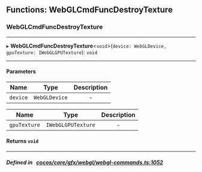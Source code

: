 ## Functions: WebGLCmdFuncDestroyTexture

### WebGLCmdFuncDestroyTexture


___
▸ **WebGLCmdFuncDestroyTexture**<`void`\>(`device: WebGLDevice, gpuTexture: IWebGLGPUTexture`): `void`
___


#### Parameters

| Name | Type | Description |
| :------: | :------: | :------: |
| `device` | `WebGLDevice` | - |

| Name | Type | Description |
| :------: | :------: | :------: |
| `gpuTexture` | `IWebGLGPUTexture` | - |


#### Returns `void` 
___


##### Defined in &nbsp;   [cocos/core/gfx/webgl/webgl-commands.ts:1052](https://github.com/cocos-creator/engine/blob/c7bf6b8a9/cocos/core/gfx/webgl/webgl-commands.ts#L1052)&nbsp;
